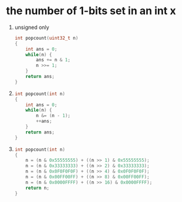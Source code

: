 # the number of 1-bits set in an int x

1. unsigned only
    ```c++
    int popcount(uint32_t n)
    {
        int ans = 0;
        while(n) {
            ans += n & 1;
            n >>= 1;
        }
        return ans;
    }
    ```

2. 
    ```c++
    int popcount(int n)
    {
        int ans = 0;
        while(n) {
            n &= (n - 1);
            ++ans;
        }
        return ans;
    }
    ```

3. 
    ```c++
    int popcount(int n)
    {
        n = (n & 0x55555555) + ((n >> 1) & 0x55555555);
        n = (n & 0x33333333) + ((n >> 2) & 0x33333333);
        n = (n & 0x0F0F0F0F) + ((n >> 4) & 0x0F0F0F0F);
        n = (n & 0x00FF00FF) + ((n >> 8) & 0x00FF00FF);
        n = (n & 0x0000FFFF) + ((n >> 16) & 0x0000FFFF);
        return n;
    }
    ```
